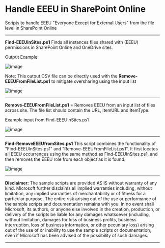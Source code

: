 # Handle EEEU in SharePoint Online
Scripts to handle EEEU "Everyone Except for External Users" from the file level in SharePoint Online

------------------------------------------------------------

**Find-EEEUInSites.ps1** Finds all instances files shared with (EEEU) permissions in SharePoint Online and OneDrive sites.

Output Example:

![image](https://github.com/user-attachments/assets/9f7cf1b4-0ce1-4ae2-9a47-9de96e8d61a7)


Note: This output CSV file can be directly used with the **Remove-EEEUFromFileList.ps1** to mitigate oversharing using the input list

![image](https://github.com/user-attachments/assets/eb0a6d81-624c-4f3a-9b64-c718e2503b04)

------------------------------------------------------------

**Remove-EEEUFromFileList.ps1** = Removes EEEU from an input list of files across site. The file list should contain the URL, ItemURL and ItemType.

Example input from Find-EEEUInSites.ps1

![image](https://github.com/user-attachments/assets/354ba33c-ffcc-4109-a0d0-24d13eff16b8)


------------------------------------------------------------

**Find-RemoveEEEUfromSites.ps1** This script combines the functionality of "Find-EEEUInSites.ps1" and "Remove-EEEUFromFileList.ps1". 
It first locates all EEEU occurrences using the same method as Find-EEEUInSites.ps1, and then removes the EEEU role from each object as it is found.


![image](https://github.com/user-attachments/assets/b81c8d42-12a7-4652-b9e4-a66a9794e47e)


------------------------------------------------------------

**Disclaimer:** The sample scripts are provided AS IS without warranty of any kind. 
Microsoft further disclaims all implied warranties including, without limitation, 
any implied warranties of merchantability or of fitness for a particular purpose. 
The entire risk arising out of the use or performance of the sample scripts and documentation remains with you. 
In no event shall Microsoft, its authors, or anyone else involved in the creation, 
production, or delivery of the scripts be liable for any damages whatsoever 
(including, without limitation, damages for loss of business profits, business interruption, 
loss of business information, or other pecuniary loss) arising out of the use of or inability 
to use the sample scripts or documentation, even if Microsoft has been advised of the possibility of such damages.

------------------------------------------------------------
